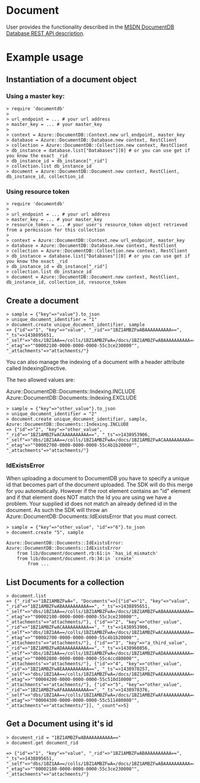 # Document

User provides the functionality described in the [MSDN DocumentDB Database REST API description](https://msdn.microsoft.com/en-us/library/azure/dn782247.aspx).

# Example usage

## Instantiation of a document object

### Using a master key:

```
> require 'documentdb'
>
> url_endpoint = ... # your url address
> master_key = ... # your master_key
>
> context = Azure::DocumentDB::Context.new url_endpoint, master_key
> database = Azure::DocumentDB::Database.new context, RestClient
> collection = Azure::DocumentDB::Collection.new context, RestClient
> db_instance = database.list["Databases"][0] # or you can use get if you know the exact _rid
> db_instance_id = db_instance["_rid"]
> collection.list db_instance_id
> document = Azure::DocumentDB::Document.new context, RestClient, db_instance_id, collection_id
```
### Using resource token

```
> require 'documentdb'
>
> url_endpoint = ... # your url address
> master_key = ... # your master_key
> resource_token = ... # your user's resource_token object retrieved from a permission for this collection
>
> context = Azure::DocumentDB::Context.new url_endpoint, master_key
> database = Azure::DocumentDB::Database.new context, RestClient
> collection = Azure::DocumentDB::Collection.new context, RestClient
> db_instance = database.list["Databases"][0] # or you can use get if you know the exact _rid
> db_instance_id = db_instance["_rid"]
> collection.list db_instance_id
> document = Azure::DocumentDB::Document.new context, RestClient, db_instance_id, collection_id, resource_token
```

## Create a document

```
> sample = {"key"=>"value"}.to_json
> unique_document_identifier = "1"
> document.create unique_document_identifier, sample
=> {"id"=>"1", "key"=>"value", "_rid"=>"1BZ1AMBZFwABAAAAAAAAAA==", "_ts"=>1438895651, "_self"=>"dbs/1BZ1AA==/colls/1BZ1AMBZFwA=/docs/1BZ1AMBZFwABAAAAAAAAAA==/", "_etag"=>""00002100-0000-0000-0000-55c3ce230000"", "_attachments"=>"attachments/"}
```

You can also manage the indexing of a document with a header attribute called IndexingDirective.

The two allowed values are:

Azure::DocumentDB::Documents::Indexing.INCLUDE
Azure::DocumentDB::Documents::Indexing.EXCLUDE

```
> sample = {"key"=>"other_value"}.to_json
> unique_document_identifier = "2"
> document.create unique_document_identifier, sample, Azure::DocumentDB::Documents::Indexing.INCLUDE
=> {"id"=>"2", "key"=>"other_value", "_rid"=>"1BZ1AMBZFwACAAAAAAAAAA==", "_ts"=>1438953906, "_self"=>"dbs/1BZ1AA==/colls/1BZ1AMBZFwA=/docs/1BZ1AMBZFwACAAAAAAAAAA==/", "_etag"=>""00002700-0000-0000-0000-55c4b1b20000"", "_attachments"=>"attachments/"}
```
### IdExistsError

When uploading a document to DocumentDB you have to specify a unique id that becomes part of the document uploaded.  The SDK will do this merge for you automatically.  However if the root element contains an "id" element and if that element does NOT match the Id you are using we have a problem.  Your supplied id does not match an already defined id in the document.  As such the SDK will throw an Azure::DocumentDB::Documents::IdExistsError that you must correct.

```
> sample = {"key"=>"other_value", "id"=>"6"}.to_json
> document.create "5", sample

Azure::DocumentDB::Documents::IdExistsError: Azure::DocumentDB::Documents::IdExistsError
	from lib/document/document.rb:61:in `has_id_mismatch'
	from lib/document/document.rb:34:in `create'
        from ...
```

## List Documents for a collection

```
> document.list
=> {"_rid"=>"1BZ1AMBZFwA=", "Documents"=>[{"id"=>"1", "key"=>"value", "_rid"=>"1BZ1AMBZFwABAAAAAAAAAA==", "_ts"=>1438895651, "_self"=>"dbs/1BZ1AA==/colls/1BZ1AMBZFwA=/docs/1BZ1AMBZFwABAAAAAAAAAA==/", "_etag"=>""00002100-0000-0000-0000-55c3ce230000"", "_attachments"=>"attachments/"}, {"id"=>"2", "key"=>"other_value", "_rid"=>"1BZ1AMBZFwACAAAAAAAAAA==", "_ts"=>1438953906, "_self"=>"dbs/1BZ1AA==/colls/1BZ1AMBZFwA=/docs/1BZ1AMBZFwACAAAAAAAAAA==/", "_etag"=>""00002700-0000-0000-0000-55c4b1b20000"", "_attachments"=>"attachments/"}, {"id"=>"3", "key"=>"a_third_value", "_rid"=>"1BZ1AMBZFwADAAAAAAAAAA==", "_ts"=>1438960856, "_self"=>"dbs/1BZ1AA==/colls/1BZ1AMBZFwA=/docs/1BZ1AMBZFwADAAAAAAAAAA==/", "_etag"=>""00002800-0000-0000-0000-55c4ccd80000"", "_attachments"=>"attachments/"}, {"id"=>"4", "key"=>"other_value", "_rid"=>"1BZ1AMBZFwAEAAAAAAAAAA==", "_ts"=>1438978257, "_self"=>"dbs/1BZ1AA==/colls/1BZ1AMBZFwA=/docs/1BZ1AMBZFwAEAAAAAAAAAA==/", "_etag"=>""00004200-0000-0000-0000-55c510d10000"", "_attachments"=>"attachments/"}, {"id"=>"5", "key"=>"other_value", "_rid"=>"1BZ1AMBZFwAFAAAAAAAAAA==", "_ts"=>1438978376, "_self"=>"dbs/1BZ1AA==/colls/1BZ1AMBZFwA=/docs/1BZ1AMBZFwAFAAAAAAAAAA==/", "_etag"=>""00004300-0000-0000-0000-55c511480000"", "_attachments"=>"attachments/"}], "_count"=>5}
```

## Get a Document using it's id

```
> document_rid = "1BZ1AMBZFwABAAAAAAAAAA=="
> document.get document_rid

=> {"id"=>"1", "key"=>"value", "_rid"=>"1BZ1AMBZFwABAAAAAAAAAA==", "_ts"=>1438895651, "_self"=>"dbs/1BZ1AA==/colls/1BZ1AMBZFwA=/docs/1BZ1AMBZFwABAAAAAAAAAA==/", "_etag"=>""00002100-0000-0000-0000-55c3ce230000"", "_attachments"=>"attachments/"}
```